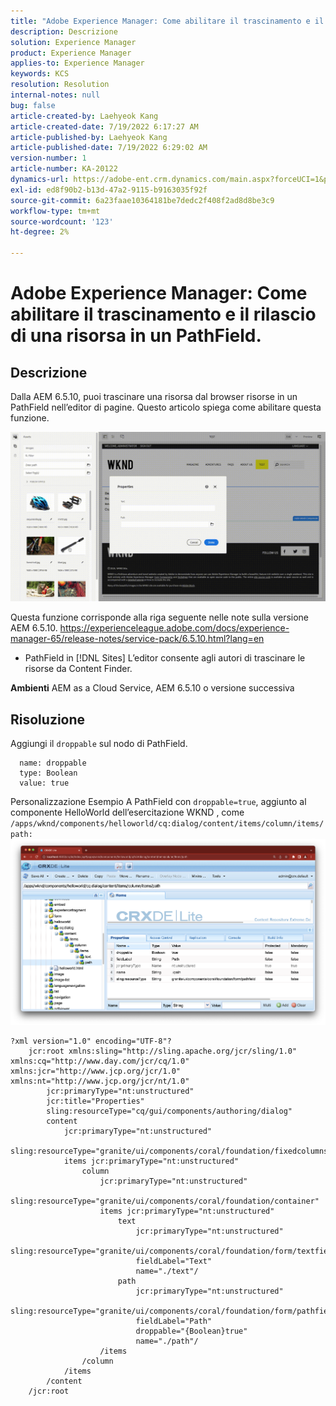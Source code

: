 ```yaml
---
title: "Adobe Experience Manager: Come abilitare il trascinamento e il rilascio di una risorsa in un PathField."
description: Descrizione
solution: Experience Manager
product: Experience Manager
applies-to: Experience Manager
keywords: KCS
resolution: Resolution
internal-notes: null
bug: false
article-created-by: Laehyeok Kang
article-created-date: 7/19/2022 6:17:27 AM
article-published-by: Laehyeok Kang
article-published-date: 7/19/2022 6:29:02 AM
version-number: 1
article-number: KA-20122
dynamics-url: https://adobe-ent.crm.dynamics.com/main.aspx?forceUCI=1&pagetype=entityrecord&etn=knowledgearticle&id=a9f6e173-2a07-ed11-82e4-00224808e483
exl-id: ed8f90b2-b13d-47a2-9115-b9163035f92f
source-git-commit: 6a23faae10364181be7dedc2f408f2ad8d8be3c9
workflow-type: tm+mt
source-wordcount: '123'
ht-degree: 2%

---
```


# Adobe Experience Manager: Come abilitare il trascinamento e il rilascio di una risorsa in un PathField.

## Descrizione


Dalla AEM 6.5.10, puoi trascinare una risorsa dal browser risorse in un PathField nell’editor di pagine.
Questo articolo spiega come abilitare questa funzione.

![](assets/___e3b9eeff-2b07-ed11-82e4-00224808e483___.gif)

Questa funzione corrisponde alla riga seguente nelle note sulla versione AEM 6.5.10.
https://experienceleague.adobe.com/docs/experience-manager-65/release-notes/service-pack/6.5.10.html?lang=en

- PathField in [!DNL Sites] L’editor consente agli autori di trascinare le risorse da Content Finder.


<b>Ambienti</b>
AEM as a Cloud Service, AEM 6.5.10 o versione successiva


## Risoluzione


Aggiungi il `droppable` sul nodo di PathField.

```
  name: droppable
  type: Boolean
  value: true
```

Personalizzazione Esempio A PathField con `droppable=true`, aggiunto al componente HelloWorld dell’esercitazione WKND , come `/apps/wknd/components/helloworld/cq:dialog/content/items/column/items/path: `
![](assets/6106400f-2b07-ed11-82e4-00224808e483.png)




```
?xml version="1.0" encoding="UTF-8"?
    jcr:root xmlns:sling="http://sling.apache.org/jcr/sling/1.0" xmlns:cq="http://www.day.com/jcr/cq/1.0" xmlns:jcr="http://www.jcp.org/jcr/1.0" xmlns:nt="http://www.jcp.org/jcr/nt/1.0"
        jcr:primaryType="nt:unstructured"
        jcr:title="Properties"
        sling:resourceType="cq/gui/components/authoring/dialog"
        content
            jcr:primaryType="nt:unstructured"
            sling:resourceType="granite/ui/components/coral/foundation/fixedcolumns"
            items jcr:primaryType="nt:unstructured"
                column
                    jcr:primaryType="nt:unstructured"
                    sling:resourceType="granite/ui/components/coral/foundation/container"
                    items jcr:primaryType="nt:unstructured"
                        text
                            jcr:primaryType="nt:unstructured"
                            sling:resourceType="granite/ui/components/coral/foundation/form/textfield"
                            fieldLabel="Text"
                            name="./text"/
                        path
                            jcr:primaryType="nt:unstructured"
                            sling:resourceType="granite/ui/components/coral/foundation/form/pathfield"
                            fieldLabel="Path"
                            droppable="{Boolean}true"
                            name="./path"/
                    /items
                /column
            /items
        /content
    /jcr:root
```
